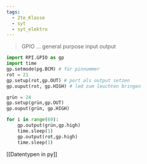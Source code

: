 ```yaml
---
tags:
  - 2te_Klasse
  - syt
  - syt_elektro
---
```

> GPIO ... general purpose input output

```python
import RPI.GPIO as gp
import time
gp.setmode(pg.BCM) # für pinnummer
rot = 21
gp.setup(rot,gp.OUT) # port als output setzen
gp.ouput(rot, gp.HIGH) # led zum leuchten bringen

grün = 24
gp.setup(grün,gp.OUT) 
gp.ouput(grün, gp.HIGH)

for i in range(69):
	gp.output(grün,gp.high)
	time.sleep(1)
	gp.output(rot,gp.high)
	time.sleep(1)
```

[[Datentypen in py]]